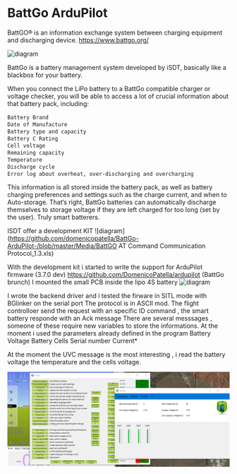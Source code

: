# BattGo ArduPilot 
BattGO® is an information exchange system between charging equipment and discharging device.
https://www.battgo.org/

![diagram](https://github.com/domenicopatella/BattGo-ArduPilot-/blob/master/Media/IMG_1.bmp)

BattGo is a battery management system developed by iSDT, basically like a blackbox for your battery.

When you connect the LiPo battery to a BattGo compatible charger or voltage checker, you will be able to access a lot of crucial information about that battery pack, including:

    Battery Brand
    Date of Manufacture
    Battery type and capacity
    Battery C Rating
    Cell voltage
    Remaining capacity
    Temperature
    Discharge cycle
    Error log about overheat, over-discharging and overcharging

This information is all stored inside the battery pack, as well as battery charging preferences and settings such as the charge current, and when to Auto-storage.
That’s right, BattGo batteries can automatically discharge themselves to storage voltage if they are left charged for too long (set by the user). Truly smart batterers.

ISDT offer a development KIT
![diagram](https://github.com/domenicopatella/BattGo-ArduPilot-/blob/master/Media/BattGO AT Command Communication Protocol_1.3.xls)
 

With the development kit i started to write the support for ArduPilot firmware (3.7.0 dev)
https://github.com/DomenicoPatella/ardupilot (BattGo brunch)
I  mounted the small PCB inside the lipo 4S battery 
![diagram](https://github.com/domenicopatella/BattGo-ArduPilot-/blob/master/Media/immagine.png)



I wrote the backend driver and i tested  the firware in SITL mode with BGlinker on the serial port
The protocol is in ASCII mod. 
The flight controlloer  send the request with an specific ID command , the smart battery responde with an Ack message
There are several messsages , someone of these require new variables to store the informations. 
At the moment i used the parameters already defined in the program
Battery Voltage
Battery Cells
Serial number 
Current*



At the moment the  UVC message is the most interesting , i read the battery voltage the temperature  and the  cells voltage.

![diagram](https://github.com/DomenicoPatella/BattGo-ArduPilot/blob/master/Media/WIndow.png)


